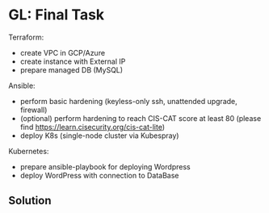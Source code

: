 # GL: Final Task

Terraform:	
- create VPC in GCP/Azure						
- create instance with External IP						
- prepare managed DB (MySQL)						
							
Ansible:	
- perform basic hardening (keyless-only ssh, unattended upgrade, firewall)						
- (optional) perform hardening to reach CIS-CAT score at least 80 (please find https://learn.cisecurity.org/cis-cat-lite)						
- deploy K8s (single-node cluster via Kubespray)						
							
Kubernetes:	
- prepare ansible-playbook for deploying Wordpress						
- deploy WordPress with connection to DataBase

## Solution